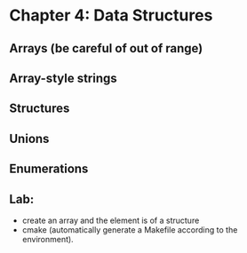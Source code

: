 # Chapter 4: Data Structures

## Arrays (be careful of out of range)

## Array-style strings

## Structures

## Unions

## Enumerations

## Lab:

* create an array and the element is of a structure 
* cmake (automatically generate a Makefile according to the environment). 
